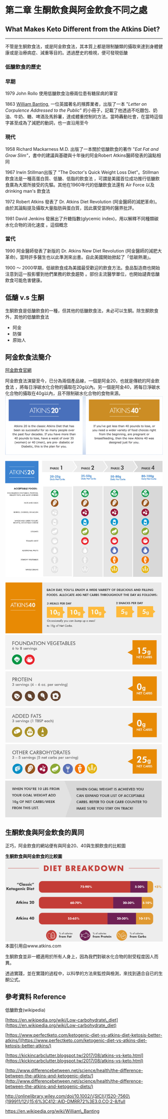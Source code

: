 # 第二章 **生酮飲食與阿金飲食不同之處**

## What Makes Keto Different from the Atkins Diet?

---

不管是生酮飲食法，或是阿金飲食法，其本質上都是限制醣類的攝取來達到身體健康或是治療病症、減重等目的。透過歷史的檢視，便可發現低醣

### 低醣飲食的歷史

### 早期

1979  John Rollo 使用低醣飲食治療兩位患有糖尿病的軍官

1863  [William Banting](https://en.wikipedia.org/wiki/William_Banting "About William Banting"), 一位英國著名的殯葬業者，出版了一本 
"_Letter on Corpulence Addressed to the Public_" 的小冊子，記載了他透過不吃麵包、奶油、牛奶、糖、啤酒及馬鈴薯，達成體重控制的方法。當時轟動社會，在當時這個字甚至成為了減肥的動詞，也一直沿用至今

### 現代

1958  Richard Mackarness M.D. 出版了一本關於低醣飲食的著作 "_Eat Fat and Grow Slim"_，書中的建議與基礎與十年後的阿金Robert Atkins醫師發表的論點相同

1967  Irwin Stillman出版了 "The Doctor's Quick Weight Loss Diet"。Stillman飲食法是一種高蛋白質、低醣、低脂的飲食法
，可謂是美國首位成功推行低醣飲食廣為大眾所接受的先驅。其他在1960年代的低醣飲食法還有 Air Force 以及 drinking man's 飲食法

1972 Robert Atkins 發表了 Dr. Atkins Diet Revolution \(阿金醫師的減肥革命\)。由於其論點提及攝取大量脂肪與蛋白質，因此廣受當時的醫界批評。

1981 David Jenkins 發展出了升糖指數\(glycemic index\)，用以解釋不同種類碳水化合物的消化速度
。這個概念

### 當代

1990 阿金醫師發表了新版的 Dr. Atkins New Diet Revolution \(阿金醫師的減肥大革命\)，當時許多醫生也以此準測來出書。自此美國開始掀起了「低碳熱潮」。

1900 ～ 2000早期，低碳飲食成為美國最受歡迎的飲食方法。食品製造商也開始注意到這一股影響到他們業務的飲食趨勢
。部份主流醫學單位，也開始讉責低醣飲食可能危害健康。

## 低醣 v.s 生酮

生酮飲食是低醣飲食的一種，但其他的低醣飲食法，未必可以生酮。除生酮飲食外，其他的低醣飲食法

* 阿金
* 防彈
* 原始人

## 阿金飲食法簡介

[阿金飲食官網](https://www.atkins.com/how-it-works/compare-plans)

阿金飲食法演變至今，已分為兩個產品線，一個是阿金20，也就是傳統的阿金飲食法
，將每日淨碳水化合物的攝取在20g以內。另一個是阿金40，將每日淨碳水化合物的攝取在40g以內，且不限制碳水化合物的食物來源。![](/assets/atkins-diet.png)

![](/assets/atkins20.jpg)

![](/assets/atkins40.jpg)



## 生酮飲食與阿金飲食的異同

正巧，阿金飲食的網站便有與阿金20、40與生酮飲食的比較圖

**生酮飲食與阿金飲食的比較圖**![](/assets/Keto-Atkins-Breakdown.png)本圖引用自www.atkins.com

生酮飲食並非一體適用於所有人身上，因為我們對碳水化合物的耐受程度因人而異。

透過實踐，並在實踐的過程中，以科學的方法來監控與檢測，來找到適合自已的生酮公式。

## 參考資料 Reference

低醣飲食\(wikipedia\)

[https://en.wikipedia.org/wiki/Low-carbohydrate\_diet](https://en.wikipedia.org/wiki/Low-carbohydrate_diet)

[https://www.perfectketo.com/ketogenic-diet-vs-atkins-diet-ketosis-better-atkins/](https://www.perfectketo.com/ketogenic-diet-vs-atkins-diet-ketosis-better-atkins/)

[https://kickincarbclutter.blogspot.tw/2017/08/atkins-vs-keto.html](https://kickincarbclutter.blogspot.tw/2017/08/atkins-vs-keto.html)

[http://www.differencebetween.net/science/health/the-difference-between-the-atkins-and-ketogenic-diets/](http://www.differencebetween.net/science/health/the-difference-between-the-atkins-and-ketogenic-diets/)

http://onlinelibrary.wiley.com/doi/10.1002/\(SICI\)1520-7560\(199911/12\)15:6%3C412::AID-DMRR72%3E3.0.CO;2-8/full

https://en.wikipedia.org/wiki/William\_Banting

